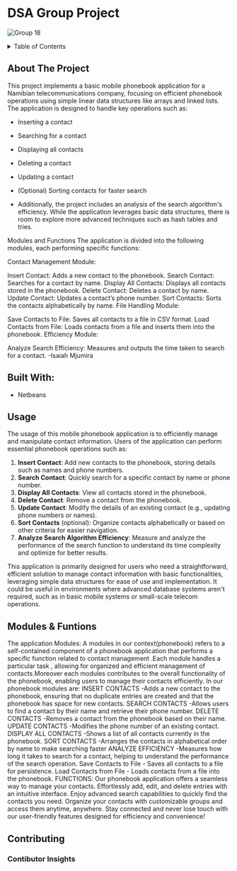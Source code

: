 # DSA Group Project 

![Group 18](https://github.com/user-attachments/assets/6945dcf3-711f-4911-8a39-e2a0395cbb0b)
<details>
  <summary> Table of Contents</summary>
  <ol>
    <li>
      <a href="#about-the-project">About The Project</a>
        <li><a href="#built-with">Built With</a></li>
     <li><a href="#usage">Usage</a></li>
    <li><a href="#contributing">Contributing</a></li>
  </ol>
</details>

## About The Project 

This project implements a basic mobile phonebook application for a Namibian telecommunications company, focusing on efficient phonebook operations using simple linear data structures like arrays and linked lists. The application is designed to handle key operations such as:

* Inserting a contact
* Searching for a contact
* Displaying all contacts
* Deleting a contact
* Updating a contact
* (Optional) Sorting contacts for faster search
  
* Additionally, the project includes an analysis of the search algorithm's efficiency. While the application leverages basic data structures, there is room to explore more advanced techniques such as hash tables and tries.


Modules and Functions
The application is divided into the following modules, each performing specific functions:


Contact Management Module:

Insert Contact: Adds a new contact to the phonebook.
Search Contact: Searches for a contact by name.
Display All Contacts: Displays all contacts stored in the phonebook.
Delete Contact: Deletes a contact by name.
Update Contact: Updates a contact’s phone number.
Sort Contacts: Sorts the contacts alphabetically by name.
File Handling Module:

Save Contacts to File: Saves all contacts to a file in CSV format.
Load Contacts from File: Loads contacts from a file and inserts them into the phonebook.
Efficiency Module:

Analyze Search Efficiency: Measures and outputs the time taken to search for a contact.
-Isaiah Mjumira



## Built With:

* Netbeans


## Usage

The usage of this mobile phonebook application is to efficiently manage and manipulate contact information. Users of the application can perform essential phonebook operations such as:

1. **Insert Contact**: Add new contacts to the phonebook, storing details such as names and phone numbers.
2. **Search Contact**: Quickly search for a specific contact by name or phone number.
3. **Display All Contacts**: View all contacts stored in the phonebook.
4. **Delete Contact**: Remove a contact from the phonebook.
5. **Update Contact**: Modify the details of an existing contact (e.g., updating phone numbers or names).
6. **Sort Contacts** (optional): Organize contacts alphabetically or based on other criteria for easier navigation.
7. **Analyze Search Algorithm Efficiency**: Measure and analyze the performance of the search function to understand its time complexity and optimize for better results.

This application is primarily designed for users who need a straightforward, efficient solution to manage contact information with basic functionalities, leveraging simple data structures for ease of use and implementation. It could be useful in environments where advanced database systems aren't required, such as in basic mobile systems or small-scale telecom operations.

## Modules & Funtions
The application Modules:
A modules in our context(phonebook) refers to a self-contained component of a phonebook 
application that performs a specific function related to contact management .Each 
module handles a particular task , allowing for organized and efficient management 
of contacts.Moreover each modules contributes to the overall functionality of the 
phonebook, enabling users to manage their contacts efficiently.
In our phonebook modules are: 
INSERT CONTACTS -Adds a new contact to the phonebook, ensuring that no 
duplicate entries are created and that the phonebook has space for new contacts.
SEARCH CONTACTS -Allows users to find a contact by their name and retrieve 
their phone number. DELETE CONTACTS -Removes a contact from the phonebook based on their 
name. UPDATE CONTACTS -Modifies the phone number of an existing contact.
DISPLAY ALL CONTACTS -Shows a list of all contacts currently in the 
phonebook. 
SORT CONTACTS -Arranges the contacts in alphabetical order by name to 
make searching faster
 ANALYZE EFFICIENCY -Measures how long it takes to search for a contact, 
helping to understand the performance of the search operation.
Save Contacts to File - Saves all contacts to a file for persistence. 
Load Contacts from File - Loads contacts from a file into the phonebook.
FUNCTIONS: 
Our phonebook application offers a seamless way to manage your contacts. Effortlessly add, edit, and delete entries with an intuitive interface. Enjoy advanced search capabilities to quickly find the contacts you need. Organize your contacts with customizable groups and access them anytime, anywhere. Stay connected and never lose touch with our user-friendly features designed for efficiency and convenience!
   

 

## Contributing

### Contibutor Insights 

<a href="https://github.com/adewaal02/DSA-Group-Project-/graphs/contributors"> </a>
